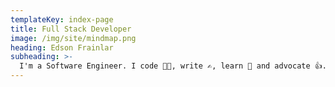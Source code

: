 ```yaml
---
templateKey: index-page
title: Full Stack Developer
image: /img/site/mindmap.png
heading: Edson Frainlar
subheading: >-
  I'm a Software Engineer. I code 🧑‍💻, write ✍️, learn 📖 and advocate 👍. Love to explore new tech areas.
---
```

